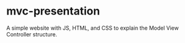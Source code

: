 # mvc-presentation
A simple website with JS, HTML, and CSS to explain the Model View Controller structure.
